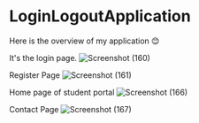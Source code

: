 # LoginLogoutApplication
Here is the overview of my application 😊

It's the login page.
![Screenshot (160)](https://github.com/KumarAryan01/LoginLogoutApplication/assets/83201511/b63decff-58f4-42db-90ac-8c835f974238)

Register Page
![Screenshot (161)](https://github.com/KumarAryan01/LoginLogoutApplication/assets/83201511/1c303e72-f347-4fcd-a697-77b65bd05962)

Home page of student portal
![Screenshot (166)](https://github.com/KumarAryan01/LoginLogoutApplication/assets/83201511/89538772-a52c-4afd-a99e-09f078a445d8)

Contact Page
![Screenshot (167)](https://github.com/KumarAryan01/LoginLogoutApplication/assets/83201511/5881096d-0b5a-41f8-87eb-ddbe70a1fba8)



